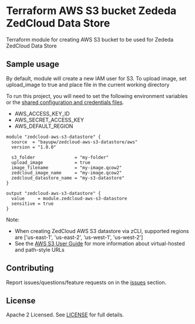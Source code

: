 # Terraform AWS S3 bucket Zededa ZedCloud Data Store

Terraform module for creating AWS S3 bucket to be used for Zededa ZedCloud Data Store

## Sample usage

By default, module will create a new IAM user for S3.
To upload image, set upload_image to true and place file in the current working directory

To run this project, you will need to set the following environment variables or the [shared configuration and credentials files](https://docs.aws.amazon.com/cli/latest/userguide/cli-configure-files.html).
- AWS_ACCESS_KEY_ID
- AWS_SECRET_ACCESS_KEY
- AWS_DEFAULT_REGION

```hcl
module "zedcloud-aws-s3-datastore" {
  source  = "bayupw/zedcloud-aws-s3-datastore/aws"
  version = "1.0.0"

  s3_folder               = "my-folder"
  upload_image            = true
  image_filename          = "my-image.qcow2"
  zedcloud_image_name     = "my-image.qcow2"
  zedcloud_datastore_name = "my-s3-datastore"
}

output "zedcloud-aws-s3-datastore" {
  value     = module.zedcloud-aws-s3-datastore
  sensitive = true
}
```

Note:
- When creating ZedCloud AWS S3 datastore via zCLI, supported regions are ['us-east-1', 'us-east-2', 'us-west-1', 'us-west-2']
- See the [AWS S3 User Guide](https://docs.aws.amazon.com/AmazonS3/latest/userguide/access-bucket-intro.html) for more information about virtual-hosted and path-style URLs

## Contributing

Report issues/questions/feature requests on in the [issues](https://github.com/bayupw/terraform-aws-zedcloud-aws-s3-datastore/issues/new) section.

## License

Apache 2 Licensed. See [LICENSE](https://github.com/bayupw/terraform-aws-zedcloud-aws-s3-datastore/tree/master/LICENSE) for full details.